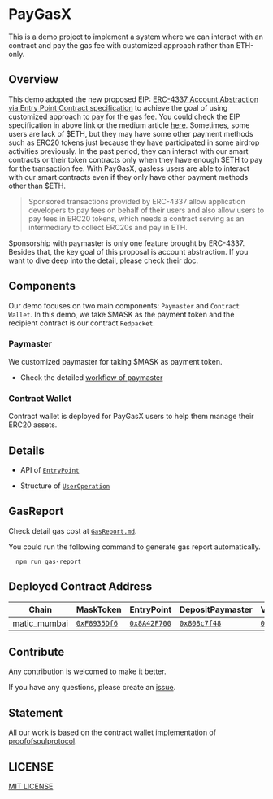 # PayGasX

This is a demo project to implement a system where we can interact with an contract and pay the gas fee with customized approach rather than ETH-only.

## Overview

This demo adopted the new proposed EIP: [ERC-4337 Account Abstraction via Entry Point Contract specification](https://eips.ethereum.org/EIPS/eip-4337) to achieve the goal of using customized approach to pay for the gas fee. You could check the EIP specification in above link or the medium article [here](https://medium.com/infinitism/erc-4337-account-abstraction-without-ethereum-protocol-changes-d75c9d94dc4a). Sometimes, some users are lack of $ETH, but they may have some other payment methods such as ERC20 tokens just because they have participated in some airdrop activities previously. In the past period, they can interact with our smart contracts or their token contracts only when they have enough $ETH to pay for the transaction fee. With PayGasX, gasless users are able to interact with our smart contracts even if they only have other payment methods other than $ETH.

> Sponsored transactions provided by ERC-4337 allow application developers to pay fees on behalf of their users and also allow users to pay fees in ERC20 tokens, which needs a contract serving as an intermediary to collect ERC20s and pay in ETH.

Sponsorship with paymaster is only one feature brought by ERC-4337. Besides that, the key goal of this proposal is account abstraction. If you want to dive deep into the detail, please check their doc.

## Components

Our demo focuses on two main components: `Paymaster` and `Contract Wallet`. In this demo, we take $MASK as the payment token and the recipient contract is our contract `Redpacket`.

### Paymaster

We customized paymaster for taking $MASK as payment token.

- Check the detailed [workflow of paymaster](DOC/Workflow.md)

### Contract Wallet

Contract wallet is deployed for PayGasX users to help them manage their ERC20 assets.

## Details

- API of [`EntryPoint`](DOC/EntryPointAPI.md)

- Structure of [`UserOperation`](DOC/userOperation.md)

## GasReport

Check detail gas cost at [`GasReport.md`](./DOC/GasReport.md).

You could run the following command to generate gas report automatically.

```shell
  npm run gas-report
```

## Deployed Contract Address

<!-- begin PayGasX -->

| Chain        | MaskToken                       | EntryPoint                      | DepositPaymaster                 | VerifyingPaymaster               | WalletLogic                     | PresetFactory                   |
| ------------ | ------------------------------- | ------------------------------- | -------------------------------- | -------------------------------- | ------------------------------- | ------------------------------- |
| matic_mumbai | [`0xF8935Df6`][mt-matic_mumbai] | [`0x8A42F700`][ep-matic_mumbai] | [`0x808c7f48`][dpm-matic_mumbai] | [`0xB349AC5E`][vpm-matic_mumbai] | [`0x0912FD4D`][wl-matic_mumbai] | [`0x72C51052`][pf-matic_mumbai] |

[mt-matic_mumbai]: https://mumbai.polygonscan.com/address/0xF8935Df67cAB7BfcA9532D1Ac2088C5c39b995b5
[ep-matic_mumbai]: https://mumbai.polygonscan.com/address/0x8A42F70047a99298822dD1dbA34b454fc49913F2
[dpm-matic_mumbai]: https://mumbai.polygonscan.com/address/0x808c7f48a64404e4e97d9b62b21f13F984fF1a96
[vpm-matic_mumbai]: https://mumbai.polygonscan.com/address/0xB349AC5E5C037C2ecb2AE9fCDc8F122b5f384620
[wl-matic_mumbai]: https://mumbai.polygonscan.com/address/0x0912FD4D5bA43C5583B1796bb17586080cb117D3
[pf-matic_mumbai]: https://mumbai.polygonscan.com/address/0x72C510523797653d286fD268e06226C5a1F1051b

<!-- end PayGasX -->

## Contribute

Any contribution is welcomed to make it better.

If you have any questions, please create an [issue](https://github.com/SpaceStation09/PayGasX/issues).

## Statement

All our work is based on the contract wallet implementation of [proofofsoulprotocol](https://github.com/proofofsoulprotocol/smart-contract-wallet-4337).

## LICENSE

[MIT LICENSE](LICENSE)
